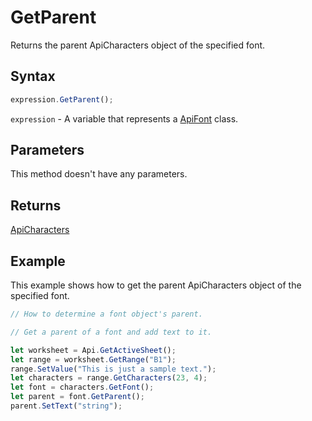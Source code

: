 # GetParent

Returns the parent ApiCharacters object of the specified font.

## Syntax

```javascript
expression.GetParent();
```

`expression` - A variable that represents a [ApiFont](../ApiFont.md) class.

## Parameters

This method doesn't have any parameters.

## Returns

[ApiCharacters](../../ApiCharacters/ApiCharacters.md)

## Example

This example shows how to get the parent ApiCharacters object of the specified font.

```javascript editor-xlsx
// How to determine a font object's parent.

// Get a parent of a font and add text to it.

let worksheet = Api.GetActiveSheet();
let range = worksheet.GetRange("B1");
range.SetValue("This is just a sample text.");
let characters = range.GetCharacters(23, 4);
let font = characters.GetFont();
let parent = font.GetParent();
parent.SetText("string");
```
